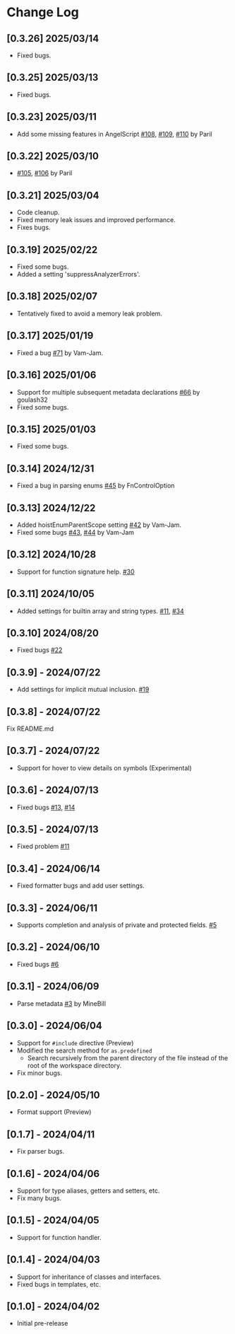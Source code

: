 # Change Log

## [0.3.26] 2025/03/14

- Fixed bugs.

## [0.3.25] 2025/03/13

- Fixed bugs.

## [0.3.23] 2025/03/11

- Add some missing features in AngelScript [#108](https://github.com/sashi0034/angel-lsp/pull/108), [#109](https://github.com/sashi0034/angel-lsp/pull/109), [#110](https://github.com/sashi0034/angel-lsp/pull/110) by Paril

## [0.3.22] 2025/03/10

- [#105](https://github.com/sashi0034/angel-lsp/pull/105), [#106](https://github.com/sashi0034/angel-lsp/pull/106) by Paril

## [0.3.21] 2025/03/04

- Code cleanup.
- Fixed memory leak issues and improved performance.
- Fixes bugs.

## [0.3.19] 2025/02/22

- Fixed some bugs.
- Added a setting 'suppressAnalyzerErrors'.

## [0.3.18] 2025/02/07

- Tentatively fixed to avoid a memory leak problem.

## [0.3.17] 2025/01/19

- Fixed a bug [#71](https://github.com/sashi0034/angel-lsp/pull/71) by Vam-Jam.

## [0.3.16] 2025/01/06

- Support for multiple subsequent metadata declarations [#66](https://github.com/sashi0034/angel-lsp/pull/66) by goulash32
- Fixed some bugs.

## [0.3.15] 2025/01/03

- Fixed some bugs.

## [0.3.14] 2024/12/31

- Fixed a bug in parsing enums [#45](https://github.com/sashi0034/angel-lsp/pull/45) by FnControlOption

## [0.3.13] 2024/12/22

- Added hoistEnumParentScope setting [#42](https://github.com/sashi0034/angel-lsp/pull/42) by Vam-Jam.
- Fixed some bugs [#43](https://github.com/sashi0034/angel-lsp/pull/43), [#44](https://github.com/sashi0034/angel-lsp/pull/44) by Vam-Jam

## [0.3.12] 2024/10/28

- Support for function signature help. [#30](https://github.com/sashi0034/angel-lsp/issues/30)

## [0.3.11] 2024/10/05

- Added settings for builtin array and string types. [#11](https://github.com/sashi0034/angel-lsp/issues/11), [#34](https://github.com/sashi0034/angel-lsp/issues/34)

## [0.3.10] 2024/08/20

- Fixed bugs [#22](https://github.com/sashi0034/angel-lsp/issues/22)

## [0.3.9] - 2024/07/22

- Add settings for implicit mutual inclusion. [#19](https://github.com/sashi0034/angel-lsp/issues/19)

## [0.3.8] - 2024/07/22

Fix README.md

## [0.3.7] - 2024/07/22

- Support for hover to view details on symbols (Experimental)

## [0.3.6] - 2024/07/13

- Fixed bugs [#13](https://github.com/sashi0034/angel-lsp/issues/13), [#14](https://github.com/sashi0034/angel-lsp/issues/14)

## [0.3.5] - 2024/07/13

- Fixed problem [#11](https://github.com/sashi0034/angel-lsp/issues/11)

## [0.3.4] - 2024/06/14

- Fixed formatter bugs and add user settings.

## [0.3.3] - 2024/06/11

- Supports completion and analysis of private and protected fields. [#5](https://github.com/sashi0034/angel-lsp/issues/5)

## [0.3.2] - 2024/06/10

- Fixed bugs [#6](https://github.com/sashi0034/angel-lsp/issues/6)

## [0.3.1] - 2024/06/09

- Parse metadata [#3](https://github.com/sashi0034/angel-lsp/pull/3) by MineBill

## [0.3.0] - 2024/06/04

- Support for `#include` directive (Preview)
- Modified the search method for `as.predefined`
  - Search recursively from the parent directory of the file instead of the root of the workspace directory.
- Fix minor bugs.

## [0.2.0] - 2024/05/10

- Format support (Preview)

## [0.1.7] - 2024/04/11

- Fix parser bugs.

## [0.1.6] - 2024/04/06

- Support for type aliases, getters and setters, etc.
- Fix many bugs.

## [0.1.5] - 2024/04/05

- Support for function handler.

## [0.1.4] - 2024/04/03

- Support for inheritance of classes and interfaces.
- Fixed bugs in templates, etc.

## [0.1.0] - 2024/04/02

- Initial pre-release

